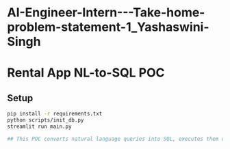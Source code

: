# AI-Engineer-Intern---Take-home-problem-statement-1_Yashaswini-Singh

# Rental App NL-to-SQL POC

## Setup
```bash
pip install -r requirements.txt
python scripts/init_db.py
streamlit run main.py

## This POC converts natural language queries into SQL, executes them on a rental_app database, and shows results.
